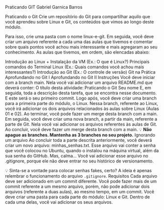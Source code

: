 Praticando GIT
Gabriel Garnica Barros

Praticando o Git
Crie um repositório do Git para compartilhar aquilo que você aprendeu sobre Linux e Git, os conteúdos que vimos ao longo deste módulo.

Para isso, crie uma pasta com o nome linux-e-git. Em seguida, você deve criar um arquivo referente a cada uma das aulas que tivemos e comentar sobre quais pontos você achou mais interessante e mais agregaram ao seu conhecimento. As aulas que tivemos, em ordem, são elencadas abaixo:

Introdução ao Linux + Instalação da VM (Ex.: O que é Linux?)
Principais comandos do Terminal Linux (Ex.: Quais comandos você achou mais interessantes?)
Introdução ao Git (Ex.: O controle de versão)
Git na Prática
Aprofundando no Git I
Aprofundando no Git II
Instruções
Você deve iniciar com a branch main. Nela você vai adicionar um arquivo README.md que deverá conter:
O título desta atividade: Praticando o Git
Seu nome
E, em seguida, toda a descrição desta tarefa, que se encontra nesse documento.
E este será o seu primeiro commit.
Logo após, você deve criar uma branch para a primeira parte do módulo, o Linux. Nessa branch, referente ao Linux, você irá adicionar os dois arquivos relacionados às aulas sobre Linux (Aulas 01 e 02).
Ao terminar, você pode fazer um merge desta branch com a main.
Em seguida, você deve criar uma nova branch, a partir da main, referente a parte de Git. Nela você vai adicionar os arquivos referentes às aulas de Git.
Ao concluir, você deve fazer um merge desta branch com a main.
💡 **Não apague as branches. Mantenha as 3 branches no seu projeto.**
Ignorando um arquivo
Ao concluir toda a parte descrita anteriormente, você deverá criar um novo arquivo: minhas_senhas.txt. Esse arquivo vai conter a senha que você colocou no Ubuntu, quando o instalou na máquina virtual, além da sua senha do GitHub. Mas, calma... Você vai adicionar esse arquivo no .gitignore, porque ele não deve entrar no seu histórico de versionamento.

💡 Sinta-se a vontade para colocar senhas fakes, certo? A ideia é apenas relembrar o funcionamento do arquivo `.gitignore`.
Requisitos
Cada arquivo deve ser adicionado em um commit diferente.
Você pode fazer mais de um commit referente a um mesmo arquivo, porém, não pode adicionar dois arquivos (referente a duas aulas), ao mesmo tempo, em um commit.
Você deve criar uma pasta para cada parte do módulo: Linux e Git. Dentro de cada uma delas, você vai adicionar os seus arquivos.
